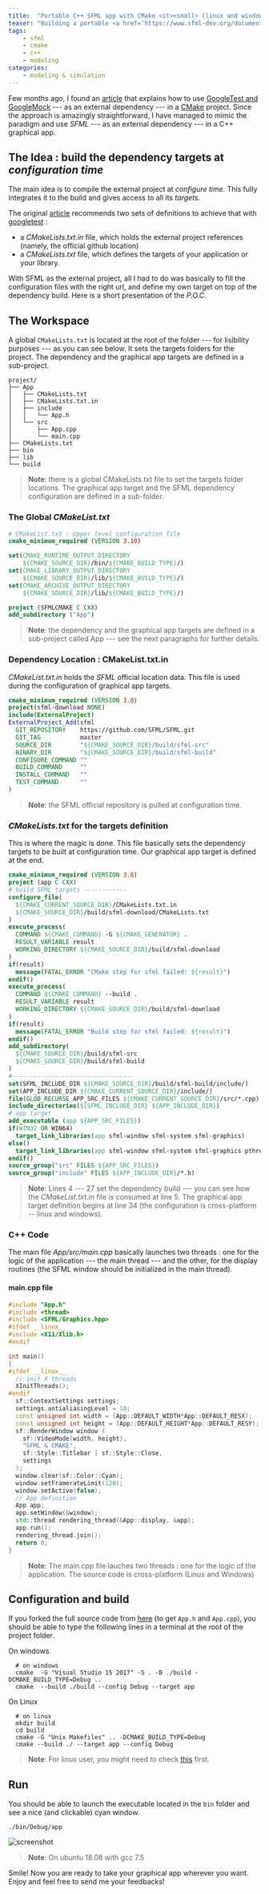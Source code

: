 ```yaml
---
title:  "Portable C++ SFML app with CMake <it><small> (linux and windows)</small></it> "
teaser: "Building a portable <a href='https://www.sfml-dev.org/documentation/2.5.1/'> SFML </a> application can be a huge pain, disregarding the OS you are working on (especially if you don't want to carry over binary files inside your source code repositories). In this post, I wanted to share an approach, that I have found very straigthforward, for packaging a project with external dependencies using CMake."
tags:
    - sfml
    - cmake
    - c++
    - modeling
categories:
    - modeling & simulation
---
```


Few months ago, I found an [article][3] that explains how to use [GoogleTest and GoogleMock][4] --- as an external dependency --- in a [CMake][5] project. Since the approach is amazingly straightforward, I have managed to mimic the paradigm and use *SFML* --- as an external dependency --- in a C++ graphical app.

## The Idea : build the dependency targets at *configuration time*

The main idea is to compile the external project at *configure time*. This fully integrates it to the build and gives access to all its *targets*.

The original [article][3] recommends two sets of definitions to achieve that with [googletest][4]  :
- a *CMakeLists.txt.in* file, which holds the external project references (namely, the official github location) 
- a *CMakeLists.txt* file, which defines the targets of your application or your library.

With SFML as the external project, all I had to do was basically to fill the configuration files with the right url, and define my own target on top of the dependency build. Here is a short presentation of the *P.O.C*.

## The Workspace

A global `CMakeLists.txt` is located at the root of the folder --- for lisibility purposes --- as you can see below. It sets the targets folders for the project. The dependency and the graphical app targets are defined in a sub-project.

```shell
project/
├── App
│   ├── CMakeLists.txt
│   ├── CMakeLists.txt.in
│   ├── include
│   │   └── App.h
│   └── src
│       ├── App.cpp
│       └── main.cpp
├── CMakeLists.txt
├── bin
├── lib
└── build
```
> **Note**: there is a global CMakeLists.txt file to set the targets folder locations. The graphical app target and the SFML dependency configuration are defined in a sub-folder.

### The Global *CMakeList.txt*

```cmake
# CMakeList.txt : Upper level configuration file
cmake_minimum_required (VERSION 3.10)

set(CMAKE_RUNTIME_OUTPUT_DIRECTORY
    ${CMAKE_SOURCE_DIR}/bin/${CMAKE_BUILD_TYPE}/)
set(CMAKE_LIBRARY_OUTPUT_DIRECTORY
    ${CMAKE_SOURCE_DIR}/lib/${CMAKE_BUILD_TYPE}/)
set(CMAKE_ARCHIVE_OUTPUT_DIRECTORY 
    ${CMAKE_SOURCE_DIR}/lib/${CMAKE_BUILD_TYPE}/)

project (SFMLCMAKE C CXX)
add_subdirectory ("App")
```
> **Note**: the dependency and the graphical app targets are defined in a sub-project called App --- see the next paragraphs for further details.

### Dependency Location : CMakeList.txt.in

*CMakeList.txt.in* holds the *SFML* official location data. This file is used during the configuration of graphical app targets.

```cmake
cmake_minimum_required (VERSION 3.8)
project(sfml-download NONE)
include(ExternalProject)
ExternalProject_Add(sfml
  GIT_REPOSITORY    https://github.com/SFML/SFML.git
  GIT_TAG           master
  SOURCE_DIR        "${CMAKE_SOURCE_DIR}/build/sfml-src"
  BINARY_DIR        "${CMAKE_SOURCE_DIR}/build/sfml-build"
  CONFIGURE_COMMAND ""
  BUILD_COMMAND     ""
  INSTALL_COMMAND   ""
  TEST_COMMAND      ""
)
```
> **Note**: the SFML official repository is pulled at configuration time.

### *CMakeLists.txt* for the targets definition

This is where the magic is done. This file basically sets the dependency targets to be built at configuration time. Our graphical app target is defined at the end.

```cmake
cmake_minimum_required (VERSION 3.8)
project (app C CXX)
# build SFML targets ------------
configure_file(
  ${CMAKE_CURRENT_SOURCE_DIR}/CMakeLists.txt.in
  ${CMAKE_SOURCE_DIR}/build/sfml-download/CMakeLists.txt
)
execute_process(
  COMMAND ${CMAKE_COMMAND} -G ${CMAKE_GENERATOR} .
  RESULT_VARIABLE result
  WORKING_DIRECTORY ${CMAKE_SOURCE_DIR}/build/sfml-download
)
if(result)
  message(FATAL_ERROR "CMake step for sfml failed: ${result}")
endif()
execute_process(
  COMMAND ${CMAKE_COMMAND} --build .
  RESULT_VARIABLE result
  WORKING_DIRECTORY ${CMAKE_SOURCE_DIR}/build/sfml-download
)
if(result)
  message(FATAL_ERROR "Build step for sfml failed: ${result}")
endif()
add_subdirectory(
  ${CMAKE_SOURCE_DIR}/build/sfml-src
  ${CMAKE_SOURCE_DIR}/build/sfml-build
)
#----------------------------------
set(SFML_INCLUDE_DIR ${CMAKE_SOURCE_DIR}/build/sfml-build/include/)
set(APP_INCLUDE_DIR ${CMAKE_CURRENT_SOURCE_DIR}/include/)
file(GLOB_RECURSE APP_SRC_FILES ${CMAKE_CURRENT_SOURCE_DIR}/src/*.cpp)
include_directories(${SFML_INCLUDE_DIR} ${APP_INCLUDE_DIR})
# app target
add_executable (app ${APP_SRC_FILES}) 
if(WIN32 OR WIN64)
  target_link_libraries(app sfml-window sfml-system sfml-graphics)
else()
  target_link_libraries(app sfml-window sfml-system sfml-graphics pthread X11)
endif()
source_group("src" FILES ${APP_SRC_FILES})
source_group("include" FILES ${APP_INCLUDE_DIR}/*.h)
```
> **Note**: Lines 4 --- 27 set the dependency build --- you can see how the *CMakeList.txt.in* file is consumed at line 5. The graphical app target definition begins at line 34 (the configuration is cross-platform -- linux and windows).

### C++ Code

The main file *App/src/main.cpp*  basically launches two threads : one for the logic of the application --- the main thread --- and the other, for the display routines (the SFML window should be initialized in the main thread).

#### main.cpp file

```c++
#include "App.h"
#include <thread>
#include <SFML/Graphics.hpp>
#ifdef __linux__
#include <X11/Xlib.h>
#endif

int main()
{
#ifdef __linux__
  // init X threads
  XInitThreads();
#endif
  sf::ContextSettings settings;
  settings.antialiasingLevel = 10;	
  const unsigned int width = (App::DEFAULT_WIDTH*App::DEFAULT_RESX);
  const unsigned int height = (App::DEFAULT_HEIGHT*App::DEFAULT_RESY);
  sf::RenderWindow window (
    sf::VideoMode(width, height),
    "SFML & CMAKE",
    sf::Style::Titlebar | sf::Style::Close,
    settings
  );
  window.clear(sf::Color::Cyan);
  window.setFramerateLimit(120);
  window.setActive(false);
  // App definition
  App app;
  app.setWindow(&window);
  std::thread rendering_thread(&App::display, &app);
  app.run();
  rendering_thread.join();
  return 0;
}
```
> **Note**: The main.cpp file lauches two threads : one for the logic of the application. The source code is cross-platform (Linux and Windows)


## Configuration and build

If you forked the full source code from [here][1] (to get `App.h` and `App.cpp`), you should be able to type the following lines in a terminal at the root of the project folder.

On windows
```shell
  # on windows
  cmake  -G "Visual Studio 15 2017" -S . -B ./build -DCMAKE_BUILD_TYPE=Debug ..
  cmake  --build ./build --config Debug --target app
```
On Linux
```shell
  # on linux
  mkdir build  
  cd build
  cmake -G "Unix Makefiles" .. -DCMAKE_BUILD_TYPE=Debug
  cmake --build ./ --target app --config Debug 
```
> **Note**:  For linux user, you might need to check [this][2] first.

## Run
You should be able to launch the executable located in the `bin` folder and see a nice (and clickable) cyan window.

```shell
./bin/Debug/app
```

![screenshot](/images/sfml-window.gif)
> **Note**: On ubuntu 18.08 with gcc 7.5

Smile! Now you are ready to take your graphical app wherever you want. Enjoy and feel free to send me your feedbacks!


[1]: https://github.com/kanmeugne/sfmlcmake
[2]: https://www.sfml-dev.org/tutorials/2.5/compile-with-cmake.php
[3]: https://crascit.com/2015/07/25/cmake-gtest/
[4]: https://github.com/google/googletest
[5]: https://cmake.org/
[6]: https://www.sfml-dev.org/documentation/2.5.1/